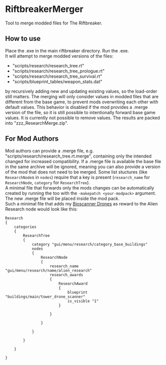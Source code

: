# RiftbreakerMerger
Tool to merge modded files for The Riftbreaker.

## How to use

Place the .exe in the main riftbreaker directory. Run the .exe.  
It will attempt to merge modded versions of the files:
- "scripts/research/research_tree.rt"
- "scripts/research/research_tree_prologue.rt"
- "scripts/research/research_tree_survival.rt"
- "scripts/blueprint_tables/weapon_stats.dat"

by recursively adding new and updating existing values, so the load-order still matters.
The merging will only consider values in modded files that are different from the base game, to prevent mods overwriting each other with default values.
This behavior is disabled if the mod provides a .merge version of the file, so it is still possible to intentionally forward base game values.
It is currently not possible to remove values.
The results are packed into "zzz_ResearchMerge.zip".  

## For Mod Authors

Mod authors can provide a .merge file, e.g. "scripts/research/research_tree.rt.merge", containing only the intended changed for increased compatibility. If a .merge file is available the base file in the same archive will be ignored, meaning you can also provide a version of the mod that does not need to be merged.
Some list stuctures (like `ResearchNode`s in `nodes`) require that a key is present (`research_name` for `ResearchNode`, `category` for `ResearchTree`).  
A minimal file that forwards only the mods changes can be automatically created by running the too with the `-makepatch <your-modpack>` argument. The new .merge file will be placed inside the mod pack.  
Such a minimal file that adds my [Bioscanner Drones](https://www.nexusmods.com/theriftbreaker/mods/169) as reward to the Alien Research node would look like this:
```
Research
{
	categories
	{
		ResearchTree
		{
			category "gui/menu/research/category_base_buildings"
			nodes
			{
				ResearchNode
				{
					research_name "gui/menu/research/name/alien_research"
					research_awards
					{
						ResearchAward
						{
							blueprint "buildings/main/tower_drone_scanner"
							is_visible "1"
						}

					}

				}

			}

		}

	}

}
```
